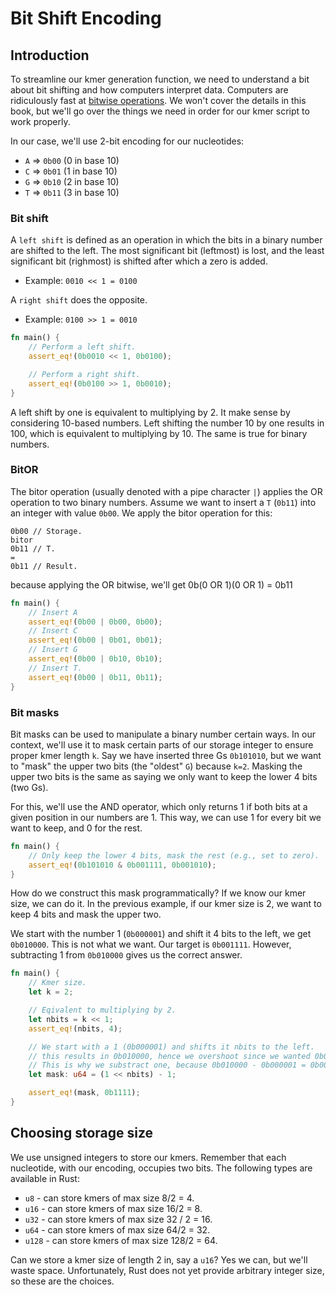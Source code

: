 # Bit Shift Encoding
## Introduction
To streamline our kmer generation function, we need to understand a bit about bit shifting and how computers interpret data. Computers are ridiculously fast at [bitwise operations](https://www.geeksforgeeks.org/dsa/all-about-bit-manipulation/). We won't cover the details in this book, but we'll go over the things we need in order for our kmer script to work properly.

In our case, we'll use 2-bit encoding for our nucleotides:
- `A` => `0b00` (0 in base 10)
- `C` => `0b01` (1 in base 10)
- `G` => `0b10` (2 in base 10)
- `T` => `0b11` (3 in base 10)

### Bit shift
A `left shift` is defined as an operation in which the bits in a binary number are shifted to the left. The most significant bit (leftmost) is lost, and the least significant bit (righmost) is shifted after which a zero is added.

- Example: `0010 << 1 = 0100`

A `right shift` does the opposite.

- Example: `0100 >> 1 = 0010`


```rust
fn main() {
    // Perform a left shift.
    assert_eq!(0b0010 << 1, 0b0100);

    // Perform a right shift.
    assert_eq!(0b0100 >> 1, 0b0010);
}
```

A left shift by one is equivalent to multiplying by 2. It make sense by considering 10-based numbers. Left shifting the number 10 by one results in 100, which is equivalent to multiplying by 10. The same is true for binary numbers.

### BitOR
The bitor operation (usually denoted with a pipe character `|`) applies the OR operation to two binary numbers. Assume we want to insert a `T` (`0b11`) into an integer with value `0b00`. We apply the bitor operation for this:

```
0b00 // Storage.
bitor
0b11 // T.
=
0b11 // Result.
```

because applying the OR bitwise, we'll get 0b(0 OR 1)(0 OR 1) = 0b11

```rust
fn main() {
    // Insert A
    assert_eq!(0b00 | 0b00, 0b00);
    // Insert C
    assert_eq!(0b00 | 0b01, 0b01);
    // Insert G
    assert_eq!(0b00 | 0b10, 0b10);
    // Insert T.
    assert_eq!(0b00 | 0b11, 0b11);
}
```

### Bit masks
Bit masks can be used to manipulate a binary number certain ways. In our context, we'll use it to mask certain parts of our storage integer to ensure proper kmer length `k`. Say we have inserted three Gs `0b101010`, but we want to "mask" the upper two bits (the "oldest" `G`) because `k=2`. Masking the upper two bits is the same as saying we only want to keep the lower 4 bits (two Gs).

For this, we'll use the AND operator, which only returns 1 if both bits at a given position in our numbers are 1. This way, we can use 1 for every bit we want to keep, and 0 for the rest.

```rust
fn main() {
    // Only keep the lower 4 bits, mask the rest (e.g., set to zero).
    assert_eq!(0b101010 & 0b001111, 0b001010);
}
```

How do we construct this mask programmatically? If we know our kmer size, we can do it. In the previous example, if our kmer size is 2, we want to keep 4 bits and mask the upper two.

We start with the number 1 (`0b000001`) and shift it 4 bits to the left, we get `0b010000`. This is not what we want. Our target is `0b001111`. However, subtracting 1 from `0b010000` gives us the correct answer.

```rust
fn main() {
    // Kmer size.
    let k = 2;

    // Eqivalent to multiplying by 2.
    let nbits = k << 1;
    assert_eq!(nbits, 4);

    // We start with a 1 (0b000001) and shifts it nbits to the left.
    // this results in 0b010000, hence we overshoot since we wanted 0b001111.
    // This is why we substract one, because 0b010000 - 0b000001 = 0b001111.
    let mask: u64 = (1 << nbits) - 1;

    assert_eq!(mask, 0b1111);
}
```

## Choosing storage size
We use unsigned integers to store our kmers. Remember that each nucleotide, with our encoding, occupies two bits. The following types are available in Rust:
- `u8` - can store kmers of max size 8/2 = 4.
- `u16` - can store kmers of max size 16/2 = 8.
- `u32` - can store kmers of max size 32 / 2 = 16.
- `u64` - can store kmers of max size 64/2 = 32.
- `u128` - can store kmers of max size 128/2 = 64.

Can we store a kmer size of length 2 in, say a `u16`? Yes we can, but we'll waste space. Unfortunately, Rust does not yet provide arbitrary integer size, so these are the choices.
